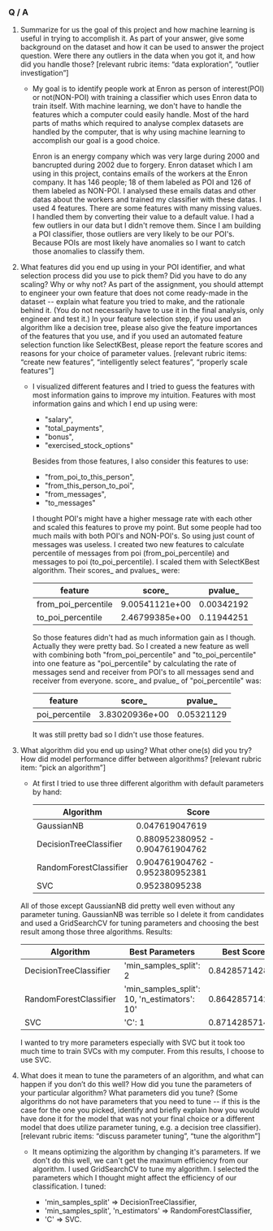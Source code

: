 ### Q / A

1) Summarize for us the goal of this project and 
how machine learning is useful in trying to 
accomplish it. As part of your answer, give 
some background on the dataset and how it can 
be used to answer the project question. Were there 
any outliers in the data when you got it, and how did 
you handle those?  [relevant rubric items: 
“data exploration”, “outlier investigation”]
    
    * My goal is to identify people work at Enron as person of 
interest(POI) or not(NON-POI) with training a classifier 
which uses Enron data to train itself. With machine 
learning, we don't have to handle the features which a 
computer could easily handle. Most of the hard parts of 
maths which required to analyse complex datasets are 
handled by the computer, that is why using machine 
learning to accomplish our goal is a good choice. 

        Enron is an energy company which was very large during 
    2000 and bancrupted during 2002 due to forgery. 
    Enron dataset which I am using in this project, 
    contains emails of the workers at the Enron company. 
    It has 146 people; 18 of them labeled as POI and 126 
    of them labeled as NON-POI. I analysed these emails datas 
    and other datas about the workers and trained 
    my classifier with these datas. I used 4 features. 
    There are some features with many missing values. I handled
    them by converting their value to a default value. I had a few outliers in our data but I didn't 
    remove them. Since I am building a POI classifier, those 
    outliers are very likely to be our POI's. Because POIs are 
    most likely have anomalies so I want to catch those 
    anomalies to classify them.


2) What features did you end up using in your 
POI identifier, and what selection process did you 
use to pick them? Did you have to do any scaling? 
Why or why not? As part of the assignment, you should 
attempt to engineer your own feature that does not come 
ready-made in the dataset -- explain what feature you 
tried to make, and the rationale behind it. 
(You do not necessarily have to use it in the final 
analysis, only engineer and test it.) In your feature 
selection step, if you used an algorithm like a decision 
tree, please also give the feature importances of the 
features that you use, and if you used an automated 
feature selection function like SelectKBest, please 
report the feature scores and reasons for your choice 
of parameter values.  [relevant rubric items: 
“create new features”, “intelligently select features”, 
“properly scale features”]

    * I visualized different features and I tried to guess the 
    features with most information gains to improve my 
    intuition. Features with most information gains and 
    which I end up using were:
    
        * "salary",
        * "total_payments",
        * "bonus",
        * "exercised_stock_options"
        
        Besides from those features, I also consider this
        features to use:
            
        * "from_poi_to_this_person",
        * "from_this_person_to_poi",
        * "from_messages",
        * "to_messages"
        
        I thought POI's might have a higher message rate with
        each other and scaled this features to prove my point.
        But some people had too much mails with both POI's and
        NON-POI's. So using just count of messages was useless.
        I created two new features to calculate percentile of
        messages from poi (from_poi_percentile) and messages 
        to poi (to_poi_percentile). I scaled them with 
        SelectKBest algorithm. Their scores_ and pvalues_ were:
        
        feature | score_ | pvalue_
        ------------- | ---------------- | --------
        from_poi_percentile | 9.00541121e+00 | 0.00342192
        to_poi_percentile | 2.46799385e+00 | 0.11944251
        
        So those features didn't had as much information gain
        as I though. Actually they were pretty bad. So I created
        a new feature as well with combining both "from_poi_percentile"
        and "to_poi_percentile" into one feature as "poi_percentile"
        by calculating the rate of messages send and receiver from
        POI's to all messages send and receiver from everyone.
        score_ and pvalue_ of "poi_percentile" was:
        
        feature | score_ | pvalue_
        ------------- | ---------------- | --------
        poi_percentile | 3.83020936e+00 | 0.05321129
        
        It was still pretty bad so I didn't use those features.

3) What algorithm did you end up using? What other one(s) 
did you try? How did model performance differ between 
algorithms?  [relevant rubric item: “pick an algorithm”]

    * At first I tried to use three different algorithm with
    default parameters by hand:
    
        Algorithm | Score
        --------- | ----------
        GaussianNB | 0.047619047619
        DecisionTreeClassifier | 0.880952380952 - 0.904761904762
        RandomForestClassifier | 0.904761904762 - 0.952380952381
        SVC | 0.95238095238
    
    All of those except GaussianNB did pretty well even without
    any parameter tuning. GaussianNB was terrible so I delete it
    from candidates and used a GridSearchCV for tuning parameters
    and choosing the best result among those three algorithms.
    Results:
    
    Algorithm | Best Parameters | Best Score
    --------- | -------------------- | -------
    DecisionTreeClassifier | 'min_samples_split': 2 | 0.842857142857
    RandomForestClassifier | 'min_samples_split': 10, 'n_estimators': 10' | 0.864285714286
    SVC | 'C': 1 | 0.871428571429
    
    I wanted to try more parameters especially with SVC but
    it took too much time to train SVCs with my computer. From
    this results, I choose to use SVC.
    
4) What does it mean to tune the parameters of an algorithm, 
and what can happen if you don’t do this well?  How did you 
tune the parameters of your particular algorithm? What 
parameters did you tune? (Some algorithms do not have 
parameters that you need to tune -- if this is the case for 
the one you picked, identify and briefly explain how you 
would have done it for the model that was not your final 
choice or a different model that does utilize parameter 
tuning, e.g. a decision tree classifier).  [relevant rubric 
items: “discuss parameter tuning”, “tune the algorithm”]

    * It means optimizing the algorithm by changing it's 
    parameters. If we don't do this well, we can't get the
    maximum efficiency from our algorithm. I used GridSearchCV
    to tune my algorithm. I selected the parameters which I
    thought might affect the efficiency of our classification.
    I tuned:
    
        * 'min_samples_split' => DecisionTreeClassifier,
        * 'min_samples_split', 'n_estimators' => RandomForestClassifier,
        * 'C' => SVC.
